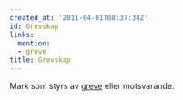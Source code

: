 ```yaml
---
created_at: '2011-04-01T08:37:34Z'
id: Grevskap
links:
  mention:
  - greve
title: Grevskap
---
```


Mark som styrs av [greve] eller motsvarande.

  [greve]: greve